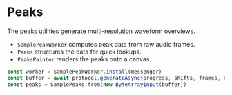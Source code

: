 # Peaks

The peaks utilities generate multi-resolution waveform overviews.

* `SamplePeakWorker` computes peak data from raw audio frames.
* `Peaks` structures the data for quick lookups.
* `PeaksPainter` renders the peaks onto a canvas.

```ts
const worker = SamplePeakWorker.install(messenger)
const buffer = await protocol.generateAsync(progress, shifts, frames, numFrames, numChannels)
const peaks = SamplePeaks.from(new ByteArrayInput(buffer))
```

